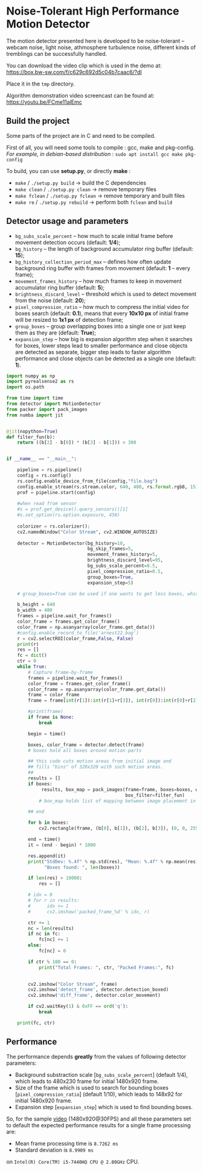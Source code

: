 # Noise-Tolerant High Performance Motion Detector

The motion detector presented here is developed to be noise-tolerant &ndash; webcam noise, light noise, athmosphere turbulence noise, different kinds of tremblings can be successfully handled.

You can download the video clip which is used in the demo at: https://box.bw-sw.com/f/c629c692d5c04b7caac6/?dl

Place it in the `tmp` directory.

Algorithm demonstration video screencast can be found at: https://youtu.be/FCme11alEmc

## Build the project

Some parts of the project are in C and need to be compiled.

First of all, you will need some tools to compile : gcc, make and pkg-config.
_For example, in debian-based distribution_ : `sudo apt install gcc make pkg-config`

To build, you can use **setup.py**, or directly **make** :
* `make` / `./setup.py build` -> build the C dependencies
* `make clean` / `./setup.py clean` -> remove temporary files
* `make fclean` / `./setup.py fclean` -> remove temporary and built files
* `make re` / `./setup.py rebuild` -> perform both `fclean` and `build`

## Detector usage and parameters

* `bg_subs_scale_percent` &ndash; how much to scale initial frame before movement detection occurs (default: **1/4**);
* `bg_history` &ndash; the length of background accumulator ring buffer (default: **15**);
* `bg_history_collection_period_max` &ndash; defines how often update background ring buffer with frames from movement (default: **1** &ndash; every frame);
* `movement_frames_history` &ndash; how much frames to keep in movement accumulator ring buffer (default: **5**);
* `brightness_discard_level` &ndash; threshold which is used to detect movement from the noise (default: **20**);
* `pixel_compression_ratio` &ndash; how much to compress the initial video for boxes search (default: **0.1**), means that every **10x10 px** of initial frame will be resized to **1x1 px** of detection frame;
* `group_boxes` &ndash; group overlapping boxes into a single one or just keep them as they are (default: **True**);
* `expansion_step` &ndash; how big is expansion algorithm step when it searches for boxes, lower steps lead to smaller performance and close objects are detected as separate, bigger step leads to faster algorithm performance and close objects can be detected as a single one (default: **1**).

```python
import numpy as np
import pyrealsense2 as rs
import os.path

from time import time
from detector import MotionDetector
from packer import pack_images
from numba import jit


@jit(nopython=True)
def filter_fun(b):
    return ((b[2] - b[0]) * (b[3] - b[1])) > 300


if __name__ == "__main__":

    pipeline = rs.pipeline()
    config = rs.config()
    rs.config.enable_device_from_file(config,"file.bag")
    config.enable_stream(rs.stream.color, 640, 480, rs.format.rgb8, 15)
    prof = pipeline.start(config)
    
    #when read from sensor
    #s = prof.get_device().query_sensors()[1]
    #s.set_option(rs.option.exposure, 450)
    
    colorizer = rs.colorizer();
    cv2.namedWindow("Color Stream", cv2.WINDOW_AUTOSIZE)
    	
    detector = MotionDetector(bg_history=10,
                              bg_skip_frames=5,
                              movement_frames_history=5,
                              brightness_discard_level=95,
                              bg_subs_scale_percent=0.5,
                              pixel_compression_ratio=0.5,
                              group_boxes=True,
                              expansion_step=5)

    # group_boxes=True can be used if one wants to get less boxes, which include all overlapping boxes

    b_height = 640
    b_width = 480
    frames = pipeline.wait_for_frames()
    color_frame = frames.get_color_frame()
    color_frame = np.asanyarray(color_frame.get_data())
    #config.enable_record_to_file('arnest22.bag')
    r = cv2.selectROI(color_frame,False, False)
    print(r)
    res = []
    fc = dict()
    ctr = 0
    while True:
        # Capture frame-by-frame
        frames = pipeline.wait_for_frames()
        color_frame = frames.get_color_frame()
        color_frame = np.asanyarray(color_frame.get_data())
        frame = color_frame
        frame = frame[int(r[1]):int(r[1]+r[3]), int(r[0]):int(r[0]+r[2])]

        #print(frame)
        if frame is None:
            break

        begin = time()

        boxes, color_frame = detector.detect(frame)
        # boxes hold all boxes around motion parts

        ## this code cuts motion areas from initial image and
        ## fills "bins" of 320x320 with such motion areas.
        ##
        results = []
        if boxes:
             results, box_map = pack_images(frame=frame, boxes=boxes, width=b_width, height=b_height,
                                            box_filter=filter_fun)
            # box_map holds list of mapping between image placement in packed bins and original boxes

        ## end

        for b in boxes:
            cv2.rectangle(frame, (b[0], b[1]), (b[2], b[3]), (0, 0, 255), 1)

        end = time()
        it = (end - begin) * 1000

        res.append(it)
        print("StdDev: %.4f" % np.std(res), "Mean: %.4f" % np.mean(res), "Last: %.4f" % it,
              "Boxes found: ", len(boxes))

        if len(res) > 10000:
            res = []

        # idx = 0
        # for r in results:
        #      idx += 1
        #      cv2.imshow('packed_frame_%d' % idx, r)

        ctr += 1
        nc = len(results)
        if nc in fc:
            fc[nc] += 1
        else:
            fc[nc] = 0

        if ctr % 100 == 0:
            print("Total Frames: ", ctr, "Packed Frames:", fc)

        
        cv2.imshow("Color Stream", frame)
        cv2.imshow('detect_frame', detector.detection_boxed)
        cv2.imshow('diff_frame', detector.color_movement)

        if cv2.waitKey(1) & 0xFF == ord('q'):
            break

    print(fc, ctr)

```

## Performance

The performance depends **greatly** from the values of following detector parameters:

* Background substraction scale [`bg_subs_scale_percent`] (default 1/4), which leads to 480x230 frame for initial 1480x920 frame.
* Size of the frame which is used to search for bounding boxes [`pixel_compression_ratio`] (default 1/10), which leads to 148x92 for initial 1480x920 frame.
* Expansion step [`expansion_step`] which is used to find bounding boxes.

So, for the sample [video](https://box.bw-sw.com/f/c629c692d5c04b7caac6/?dl) (1480x920@30FPS) and all these parameters set to default the expected performance results for a single frame processing are:

* Mean frame processing time is `8.7262 ms`
* Standard deviation is `8.9909 ms`

on `Intel(R) Core(TM) i5-7440HQ CPU @ 2.80GHz` CPU.
